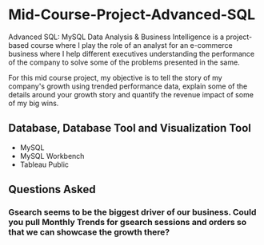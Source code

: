 # Mid-Course-Project-Advanced-SQL
Advanced SQL: MySQL Data Analysis & Business Intelligence is a project-based course where I play the role of an analyst for an e-commerce business where I help different executives understanding the performance of the company to solve some of the problems presented in the same. 

For this mid course project, my objective is to tell the story of my company's growth using trended performance data, explain some of the details around your growth story and quantify the revenue impact of some of my big wins.

## Database, Database Tool and Visualization Tool
- MySQL
- MySQL Workbench
- Tableau Public

## Questions Asked
### Gsearch seems to be the biggest driver of our business. Could you pull Monthly Trends for gsearch sessions and orders so that we can showcase the growth there?
